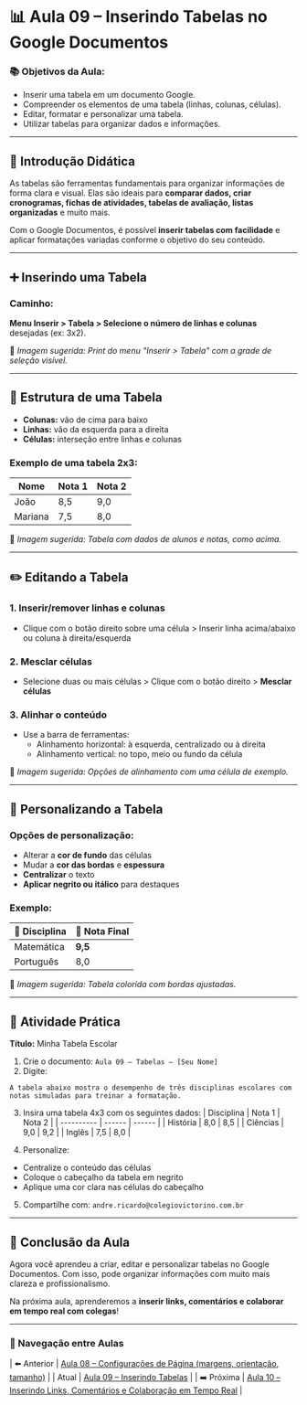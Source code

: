# 📊 Aula 09 – Inserindo Tabelas no Google Documentos

### 📚 Objetivos da Aula:
- Inserir uma tabela em um documento Google.
- Compreender os elementos de uma tabela (linhas, colunas, células).
- Editar, formatar e personalizar uma tabela.
- Utilizar tabelas para organizar dados e informações.

---

## 🧠 Introdução Didática

As tabelas são ferramentas fundamentais para organizar informações de forma clara e visual. Elas são ideais para **comparar dados, criar cronogramas, fichas de atividades, tabelas de avaliação, listas organizadas** e muito mais.

Com o Google Documentos, é possível **inserir tabelas com facilidade** e aplicar formatações variadas conforme o objetivo do seu conteúdo.

---

## ➕ Inserindo uma Tabela

### Caminho:
**Menu Inserir > Tabela > Selecione o número de linhas e colunas** desejadas (ex: 3x2).

📸 *Imagem sugerida: Print do menu "Inserir > Tabela" com a grade de seleção visível.*

---

## 🧱 Estrutura de uma Tabela

- **Colunas:** vão de cima para baixo
- **Linhas:** vão da esquerda para a direita
- **Células:** interseção entre linhas e colunas

### Exemplo de uma tabela 2x3:
| Nome    | Nota 1 | Nota 2 |
| ------- | ------ | ------ |
| João    | 8,5    | 9,0    |
| Mariana | 7,5    | 8,0    |

📸 *Imagem sugerida: Tabela com dados de alunos e notas, como acima.*

---

## ✏️ Editando a Tabela

### 1. Inserir/remover linhas e colunas
- Clique com o botão direito sobre uma célula > Inserir linha acima/abaixo ou coluna à direita/esquerda

### 2. Mesclar células
- Selecione duas ou mais células > Clique com o botão direito > **Mesclar células**

### 3. Alinhar o conteúdo
- Use a barra de ferramentas:
  - Alinhamento horizontal: à esquerda, centralizado ou à direita
  - Alinhamento vertical: no topo, meio ou fundo da célula

📸 *Imagem sugerida: Opções de alinhamento com uma célula de exemplo.*

---

## 🎨 Personalizando a Tabela

### Opções de personalização:
- Alterar a **cor de fundo** das células
- Mudar a **cor das bordas** e **espessura**
- **Centralizar** o texto
- **Aplicar negrito ou itálico** para destaques

### Exemplo:
| 📘 Disciplina | 🧮 Nota Final |
| ------------ | ------------ |
| Matemática   | **9,5**      |
| Português    | 8,0          |

📸 *Imagem sugerida: Tabela colorida com bordas ajustadas.*

---

## 🧪 Atividade Prática

**Título:** Minha Tabela Escolar

1. Crie o documento: `Aula 09 – Tabelas – [Seu Nome]`
2. Digite:
```
A tabela abaixo mostra o desempenho de três disciplinas escolares com notas simuladas para treinar a formatação.
```
3. Insira uma tabela 4x3 com os seguintes dados:
| Disciplina | Nota 1 | Nota 2 |
| ---------- | ------ | ------ |
| História   | 8,0    | 8,5    |
| Ciências   | 9,0    | 9,2    |
| Inglês     | 7,5    | 8,0    |

4. Personalize:
- Centralize o conteúdo das células
- Coloque o cabeçalho da tabela em negrito
- Aplique uma cor clara nas células do cabeçalho

5. Compartilhe com: `andre.ricardo@colegiovictorino.com.br`

---

## 🎯 Conclusão da Aula

Agora você aprendeu a criar, editar e personalizar tabelas no Google Documentos. Com isso, pode organizar informações com muito mais clareza e profissionalismo.

Na próxima aula, aprenderemos a **inserir links, comentários e colaborar em tempo real com colegas**!

---

### 📘 Navegação entre Aulas

| ⬅️ Anterior | [Aula 08 – Configurações de Página (margens, orientação, tamanho)](./aula-08.md) |
| Atual | [Aula 09 – Inserindo Tabelas](./aula-09.md) |
| ➡️ Próxima | [Aula 10 – Inserindo Links, Comentários e Colaboração em Tempo Real](./aula-10.md) |
